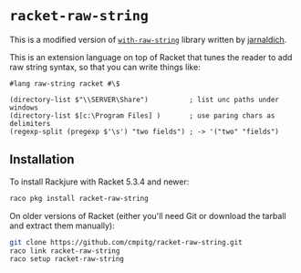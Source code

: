 # `racket-raw-string` #

This is a modified version of
[`with-raw-string`](https://github.com/jarnaldich/with-raw-string) library
written by [jarnaldich](https://github.com/jarnaldich).

This is an extension language on top of Racket that tunes the reader to add
raw string syntax, so that you can write things like:

```racket
#lang raw-string racket #\$

(directory-list $"\\SERVER\Share")          ; list unc paths under windows
(directory-list $[c:\Program Files] )       ; use paring chars as delimiters
(regexp-split (pregexp $'\s') "two fields") ; -> '("two" "fields")
```

## Installation ##

To install Rackjure with Racket 5.3.4 and newer:

```sh
raco pkg install racket-raw-string
```

On older versions of Racket (either you'll need Git or download the tarball
and extract them manually):

```sh
git clone https://github.com/cmpitg/racket-raw-string.git
raco link racket-raw-string
raco setup racket-raw-string
```
